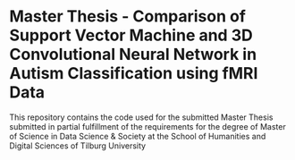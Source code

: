 # Master Thesis - Comparison of Support Vector Machine and 3D Convolutional Neural Network in Autism Classification using fMRI Data
This repository contains the code used for the submitted Master Thesis submitted in partial fulfillment of the requirements for the degree of
Master of Science in Data Science & Society at the School of Humanities and Digital Sciences of Tilburg University
